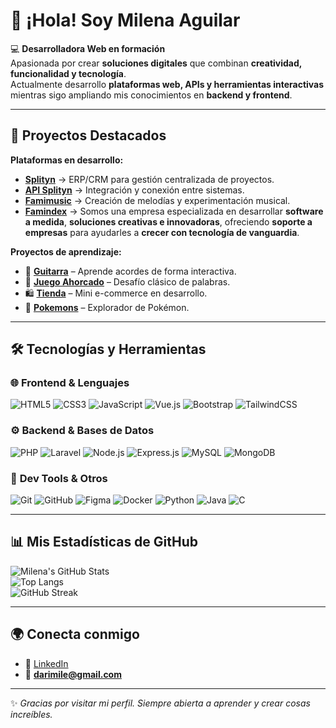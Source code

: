 # 👋 ¡Hola! Soy **Milena Aguilar**

💻 **Desarrolladora Web en formación**  
Apasionada por crear **soluciones digitales** que combinan **creatividad, funcionalidad y tecnología**.  
Actualmente desarrollo **plataformas web, APIs y herramientas interactivas** mientras sigo ampliando mis conocimientos en **backend y frontend**.

---

## 🚀 **Proyectos Destacados**  

**Plataformas en desarrollo:**  
- **[Splityn](https://splytin.com/)** → ERP/CRM para gestión centralizada de proyectos.  
- **[API Splityn](https://api.splytin.com/)** → Integración y conexión entre sistemas.  
- **[Famimusic](https://music.famindex.com/)** → Creación de melodías y experimentación musical.  
- **[Famindex](https://famindex.com/)** → Somos una empresa especializada en desarrollar **software a medida**, **soluciones creativas e innovadoras**, ofreciendo **soporte a empresas** para ayudarles a **crecer con tecnología de vanguardia**.  

**Proyectos de aprendizaje:**  
- 🎸 **[Guitarra](https://cool-phoenix-cbbc70.netlify.app/)** – Aprende acordes de forma interactiva.  
- 🧩 **[Juego Ahorcado](https://mi-primer-juego-mile.netlify.app/)** – Desafío clásico de palabras.  
- 🛍️ **[Tienda](https://quiet-dasik-c8d7ba.netlify.app/)** – Mini e-commerce en desarrollo.  
- 🐾 **[Pokemons](https://fancy-alpaca-94d916.netlify.app/pokemons)** – Explorador de Pokémon.  

---

## 🛠️ **Tecnologías y Herramientas**  

### 🌐 **Frontend & Lenguajes**  
![HTML5](https://img.shields.io/badge/HTML5-E34F26?style=for-the-badge&logo=html5&logoColor=white)
![CSS3](https://img.shields.io/badge/CSS3-1572B6?style=for-the-badge&logo=css3&logoColor=white)
![JavaScript](https://img.shields.io/badge/JavaScript-F7DF1E?style=for-the-badge&logo=javascript&logoColor=black)
![Vue.js](https://img.shields.io/badge/Vue.js-4FC08D?style=for-the-badge&logo=vue.js&logoColor=white)
![Bootstrap](https://img.shields.io/badge/Bootstrap-7952B3?style=for-the-badge&logo=bootstrap&logoColor=white)
![TailwindCSS](https://img.shields.io/badge/TailwindCSS-38B2AC?style=for-the-badge&logo=tailwind-css&logoColor=white)

### ⚙️ **Backend & Bases de Datos**  
![PHP](https://img.shields.io/badge/PHP-777BB4?style=for-the-badge&logo=php&logoColor=white)
![Laravel](https://img.shields.io/badge/Laravel-FF2D20?style=for-the-badge&logo=laravel&logoColor=white)
![Node.js](https://img.shields.io/badge/Node.js-339933?style=for-the-badge&logo=node.js&logoColor=white)
![Express.js](https://img.shields.io/badge/Express.js-000000?style=for-the-badge&logo=express&logoColor=white)
![MySQL](https://img.shields.io/badge/MySQL-4479A1?style=for-the-badge&logo=mysql&logoColor=white)
![MongoDB](https://img.shields.io/badge/MongoDB-47A248?style=for-the-badge&logo=mongodb&logoColor=white)

### 🧰 **Dev Tools & Otros**  
![Git](https://img.shields.io/badge/Git-F05032?style=for-the-badge&logo=git&logoColor=white)
![GitHub](https://img.shields.io/badge/GitHub-181717?style=for-the-badge&logo=github&logoColor=white)
![Figma](https://img.shields.io/badge/Figma-F24E1E?style=for-the-badge&logo=figma&logoColor=white)
![Docker](https://img.shields.io/badge/Docker-2496ED?style=for-the-badge&logo=docker&logoColor=white)
![Python](https://img.shields.io/badge/Python-3776AB?style=for-the-badge&logo=python&logoColor=white)
![Java](https://img.shields.io/badge/Java-007396?style=for-the-badge&logo=java&logoColor=white)
![C](https://img.shields.io/badge/C-A8B9CC?style=for-the-badge&logo=c&logoColor=black)

---

## 📊 **Mis Estadísticas de GitHub**  

![Milena's GitHub Stats](https://github-readme-stats.vercel.app/api?username=milenaap&show_icons=true&theme=radical)  
![Top Langs](https://github-readme-stats.vercel.app/api/top-langs/?username=milenaap&layout=compact&theme=radical)  
![GitHub Streak](https://streak-stats.demolab.com?user=milenaap&theme=radical)

---

## 🌍 **Conecta conmigo**  
- 💼 [LinkedIn](https://www.linkedin.com/in/milena-a-393b0b14b/)  
- 📧 **darimile@gmail.com**  

---

✨ *Gracias por visitar mi perfil. Siempre abierta a aprender y crear cosas increíbles.*  
